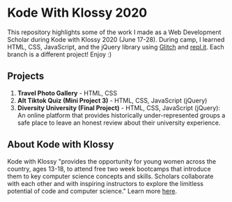 # Kode With Klossy 2020
This repository highlights some of the work I made as a Web Development Scholar during Kode with Klossy 2020 (June 17-28). During camp, I learned HTML, CSS, JavaScript, and the jQuery library using [Glitch](https://www.glitch.com) and [repl.it](https://www.repl.it). Each branch is a different project! Enjoy :) 

## Projects 
1) **Travel Photo Gallery** - HTML, CSS
2) **Alt Tiktok Quiz (Mini Project 3)** - HTML, CSS, JavaScript (jQuery)
3) **Diversity University (Final Project)** - HTML, CSS, JavaScript (jQuery): An online platform that provides historically under-represented groups a safe place to leave an honest review about their university experience. 

## About Kode with Klossy
Kode with Klossy "provides the opportunity for young women across the country, ages 13-18, to attend free two week bootcamps that introduce them to key computer science concepts and skills. Scholars collaborate with each other and with inspiring instructors to explore the limitless potential of code and computer science." Learn more [here](https://www.kodewithklossy.com). 
